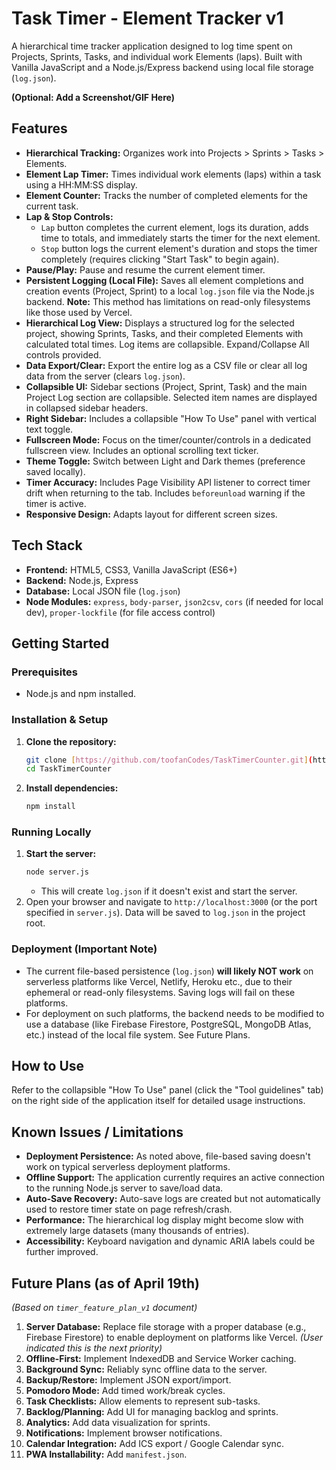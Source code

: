# Task Timer - Element Tracker v1

A hierarchical time tracker application designed to log time spent on Projects, Sprints, Tasks, and individual work Elements (laps). Built with Vanilla JavaScript and a Node.js/Express backend using local file storage (`log.json`).

**(Optional: Add a Screenshot/GIF Here)**

## Features

* **Hierarchical Tracking:** Organizes work into Projects > Sprints > Tasks > Elements.
* **Element Lap Timer:** Times individual work elements (laps) within a task using a HH:MM:SS display.
* **Element Counter:** Tracks the number of completed elements for the current task.
* **Lap & Stop Controls:**
    * `Lap` button completes the current element, logs its duration, adds time to totals, and immediately starts the timer for the next element.
    * `Stop` button logs the current element's duration and stops the timer completely (requires clicking "Start Task" to begin again).
* **Pause/Play:** Pause and resume the current element timer.
* **Persistent Logging (Local File):** Saves all element completions and creation events (Project, Sprint) to a local `log.json` file via the Node.js backend. **Note:** This method has limitations on read-only filesystems like those used by Vercel.
* **Hierarchical Log View:** Displays a structured log for the selected project, showing Sprints, Tasks, and their completed Elements with calculated total times. Log items are collapsible. Expand/Collapse All controls provided.
* **Data Export/Clear:** Export the entire log as a CSV file or clear all log data from the server (clears `log.json`).
* **Collapsible UI:** Sidebar sections (Project, Sprint, Task) and the main Project Log section are collapsible. Selected item names are displayed in collapsed sidebar headers.
* **Right Sidebar:** Includes a collapsible "How To Use" panel with vertical text toggle.
* **Fullscreen Mode:** Focus on the timer/counter/controls in a dedicated fullscreen view. Includes an optional scrolling text ticker.
* **Theme Toggle:** Switch between Light and Dark themes (preference saved locally).
* **Timer Accuracy:** Includes Page Visibility API listener to correct timer drift when returning to the tab. Includes `beforeunload` warning if the timer is active.
* **Responsive Design:** Adapts layout for different screen sizes.

## Tech Stack

* **Frontend:** HTML5, CSS3, Vanilla JavaScript (ES6+)
* **Backend:** Node.js, Express
* **Database:** Local JSON file (`log.json`)
* **Node Modules:** `express`, `body-parser`, `json2csv`, `cors` (if needed for local dev), `proper-lockfile` (for file access control)

## Getting Started

### Prerequisites

* Node.js and npm installed.

### Installation & Setup

1.  **Clone the repository:**
    ```bash
    git clone [https://github.com/toofanCodes/TaskTimerCounter.git](https://github.com/toofanCodes/TaskTimerCounter.git)
    cd TaskTimerCounter
    ```
2.  **Install dependencies:**
    ```bash
    npm install
    ```

### Running Locally

1.  **Start the server:**
    ```bash
    node server.js
    ```
    * This will create `log.json` if it doesn't exist and start the server.
2.  Open your browser and navigate to `http://localhost:3000` (or the port specified in `server.js`). Data will be saved to `log.json` in the project root.

### Deployment (Important Note)

* The current file-based persistence (`log.json`) **will likely NOT work** on serverless platforms like Vercel, Netlify, Heroku etc., due to their ephemeral or read-only filesystems. Saving logs will fail on these platforms.
* For deployment on such platforms, the backend needs to be modified to use a database (like Firebase Firestore, PostgreSQL, MongoDB Atlas, etc.) instead of the local file system. See Future Plans.

## How to Use

Refer to the collapsible "How To Use" panel (click the "Tool guidelines" tab) on the right side of the application itself for detailed usage instructions.

## Known Issues / Limitations

* **Deployment Persistence:** As noted above, file-based saving doesn't work on typical serverless deployment platforms.
* **Offline Support:** The application currently requires an active connection to the running Node.js server to save/load data.
* **Auto-Save Recovery:** Auto-save logs are created but not automatically used to restore timer state on page refresh/crash.
* **Performance:** The hierarchical log display might become slow with extremely large datasets (many thousands of entries).
* **Accessibility:** Keyboard navigation and dynamic ARIA labels could be further improved.

## Future Plans (as of April 19th)

*(Based on `timer_feature_plan_v1` document)*

1.  **Server Database:** Replace file storage with a proper database (e.g., Firebase Firestore) to enable deployment on platforms like Vercel. *(User indicated this is the next priority)*
2.  **Offline-First:** Implement IndexedDB and Service Worker caching.
3.  **Background Sync:** Reliably sync offline data to the server.
4.  **Backup/Restore:** Implement JSON export/import.
5.  **Pomodoro Mode:** Add timed work/break cycles.
6.  **Task Checklists:** Allow elements to represent sub-tasks.
7.  **Backlog/Planning:** Add UI for managing backlog and sprints.
8.  **Analytics:** Add data visualization for sprints.
9.  **Notifications:** Implement browser notifications.
10. **Calendar Integration:** Add ICS export / Google Calendar sync.
11. **PWA Installability:** Add `manifest.json`.
